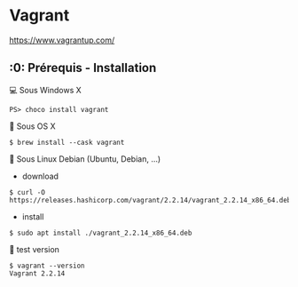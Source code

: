 # Vagrant

https://www.vagrantup.com/


## :0: Prérequis - Installation

:computer: Sous Windows X

```
PS> choco install vagrant
```

:apple: Sous OS X

```
$ brew install --cask vagrant
```

:penguin: Sous Linux Debian (Ubuntu, Debian, ...)

* download

```
$ curl -O https://releases.hashicorp.com/vagrant/2.2.14/vagrant_2.2.14_x86_64.deb
```

* install

```
$ sudo apt install ./vagrant_2.2.14_x86_64.deb
```

:construction: test version

```
$ vagrant --version
Vagrant 2.2.14
```

